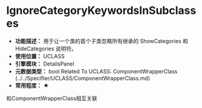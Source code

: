 ﻿# IgnoreCategoryKeywordsInSubclasses

- **功能描述：** 用于让一个类的首个子类忽略所有继承的 ShowCategories 和 HideCategories 说明符。
- **使用位置：** UCLASS
- **引擎模块：** DetailsPanel
- **元数据类型：** bool
Related To UCLASS: ComponentWrapperClass (../../Specifier/UCLASS/ComponentWrapperClass.md)
- **常用程度：** ★

和ComponentWrapperClass相互关联
